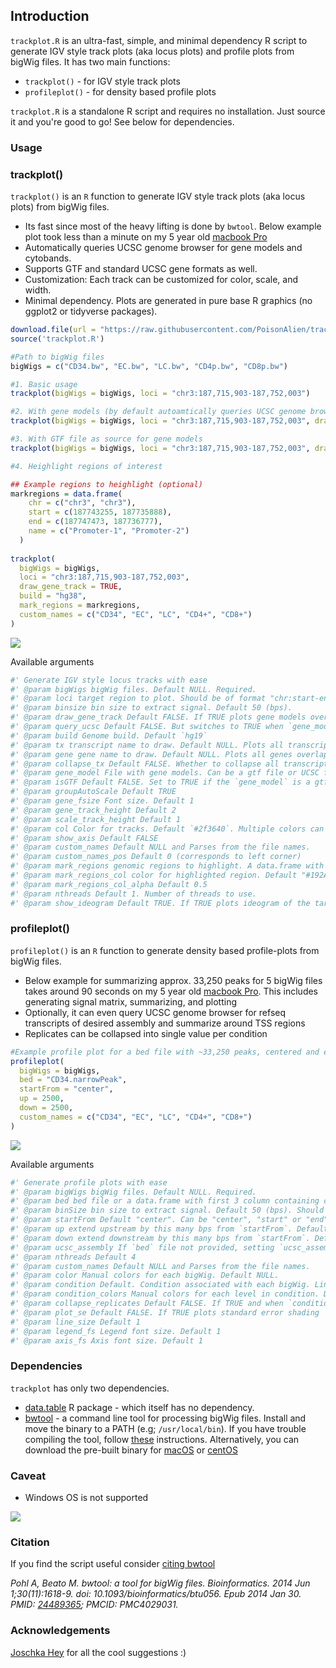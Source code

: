 ## Introduction

`trackplot.R` is an ultra-fast, simple, and minimal dependency R script to generate IGV style track plots (aka locus plots) and profile plots from bigWig files. It has two main functions:

* `trackplot()` - for IGV style track plots
* `profileplot()` - for density based profile plots

`trackplot.R` is a standalone R script and requires no installation. Just source it and you're good to go! See below for dependencies.

### Usage

### trackplot()

`trackplot()` is an `R` function to generate IGV style track plots (aka locus plots) from bigWig files.

 * Its fast since most of the heavy lifting is done by `bwtool`. Below example plot took less than a minute on my 5 year old [macbook Pro](https://support.apple.com/kb/sp715?locale=en_GB) 
 * Automatically queries UCSC genome browser for gene models and cytobands.
 * Supports GTF and standard UCSC gene formats as well.
 * Customization: Each track can be customized for color, scale, and width.
 * Minimal dependency. Plots are generated in pure base R graphics (no ggplot2 or tidyverse packages). 

```r
download.file(url = "https://raw.githubusercontent.com/PoisonAlien/trackplot/master/trackplot.R", destfile = "trackplot.R")
source('trackplot.R') 

#Path to bigWig files
bigWigs = c("CD34.bw", "EC.bw", "LC.bw", "CD4p.bw", "CD8p.bw")

#1. Basic usage
trackplot(bigWigs = bigWigs, loci = "chr3:187,715,903-187,752,003")

#2. With gene models (by default autoamtically queries UCSC genome browser for hg19 transcripts)
trackplot(bigWigs = bigWigs, loci = "chr3:187,715,903-187,752,003", draw_gene_track = TRUE, build = "hg38")

#3. With GTF file as source for gene models
trackplot(bigWigs = bigWigs, loci = "chr3:187,715,903-187,752,003", draw_gene_track = TRUE, gene_model = "hg38_refseq.gtf.gz", isGTF = TRUE)

#4. Heighlight regions of interest

## Example regions to heighlight (optional)
markregions = data.frame(
    chr = c("chr3", "chr3"),
    start = c(187743255, 187735888),
    end = c(187747473, 187736777),
    name = c("Promoter-1", "Promoter-2")
  )
  
trackplot(
  bigWigs = bigWigs,
  loci = "chr3:187,715,903-187,752,003",
  draw_gene_track = TRUE,
  build = "hg38",
  mark_regions = markregions,
  custom_names = c("CD34", "EC", "LC", "CD4+", "CD8+")
)
```

![](https://user-images.githubusercontent.com/8164062/101162153-3deae100-3632-11eb-8fad-66706f53ffe8.png)

Available arguments

```r
#' Generate IGV style locus tracks with ease
#' @param bigWigs bigWig files. Default NULL. Required.
#' @param loci target region to plot. Should be of format "chr:start-end". e.g; chr3:187715903-187752003 OR chr3:187,715,903-187,752,003
#' @param binsize bin size to extract signal. Default 50 (bps).
#' @param draw_gene_track Default FALSE. If TRUE plots gene models overlapping with the queried region
#' @param query_ucsc Default FALSE. But switches to TRUE when `gene_model` is not given. Requires `mysql` installation.
#' @param build Genome build. Default `hg19`
#' @param tx transcript name to draw. Default NULL. Plots all transcripts overlapping with the queried region
#' @param gene gene name to draw. Default NULL. Plots all genes overlapping with the queried region
#' @param collapse_tx Default FALSE. Whether to collapse all transcripts belonging to same gene into a unified gene model
#' @param gene_model File with gene models. Can be a gtf file or UCSC file format. If you have read them into R as a data.frame, that works as well. Default NULL, automatically fetches gene models from UCSC server
#' @param isGTF Default FALSE. Set to TRUE if the `gene_model` is a gtf file.
#' @param groupAutoScale Default TRUE
#' @param gene_fsize Font size. Default 1
#' @param gene_track_height Default 2 
#' @param scale_track_height Default 1
#' @param col Color for tracks. Default `#2f3640`. Multiple colors can be provided for each track
#' @param show_axis Default FALSE
#' @param custom_names Default NULL and Parses from the file names.
#' @param custom_names_pos Default 0 (corresponds to left corner)
#' @param mark_regions genomic regions to highlight. A data.frame with at-least three columns containing chr, start and end positions.
#' @param mark_regions_col color for highlighted region. Default "#192A561A"
#' @param mark_regions_col_alpha Default 0.5
#' @param nthreads Default 1. Number of threads to use.
#' @param show_ideogram Default TRUE. If TRUE plots ideogram of the target chromosome with query loci highlighted. Works only when `query_ucsc` is TRUE. 
```

### profileplot()

`profileplot()` is an `R` function to generate density based profile-plots from bigWig files.

  * Below example for summarizing approx. 33,250 peaks for 5 bigWig files takes around 90 seconds on my 5 year old [macbook Pro](https://support.apple.com/kb/sp715?locale=en_GB). This includes generating signal matrix, summarizing, and plotting
  * Optionally, it can even query UCSC genome browser for refseq transcripts of desired assembly and summarize around TSS regions
  * Replicates can be collapsed into single value per condition

```r
#Example profile plot for a bed file with ~33,250 peaks, centered and extended 2500 bps
profileplot(
  bigWigs = bigWigs,
  bed = "CD34.narrowPeak",
  startFrom = "center",
  up = 2500,
  down = 2500,
  custom_names = c("CD34", "EC", "LC", "CD4+", "CD8+")
)
```

![](https://user-images.githubusercontent.com/8164062/100755019-05f25c80-33ec-11eb-900e-a9595d443f0f.png)

Available arguments

```r
#' Generate profile plots with ease
#' @param bigWigs bigWig files. Default NULL. Required.
#' @param bed bed file or a data.frame with first 3 column containing chromosome, star, end positions. 
#' @param binSize bin size to extract signal. Default 50 (bps). Should be >1
#' @param startFrom Default "center". Can be "center", "start" or "end"
#' @param up extend upstream by this many bps from `startFrom`. Default 2500
#' @param down extend downstream by this many bps from `startFrom`. Default 2500
#' @param ucsc_assembly If `bed` file not provided, setting `ucsc_assembly` to ref genome build will fetch transcripts from UCSC genome browser. e.g; 'hg19'
#' @param nthreads Default 4
#' @param custom_names Default NULL and Parses from the file names.
#' @param color Manual colors for each bigWig. Default NULL. 
#' @param condition Default. Condition associated with each bigWig. Lines will colord accordingly.
#' @param condition_colors Manual colors for each level in condition. Default NULL. 
#' @param collapse_replicates Default FALSE. If TRUE and when `condition` is given, collapse signals samples belonging to same condition
#' @param plot_se Default FALSE. If TRUE plots standard error shading
#' @param line_size Default 1
#' @param legend_fs Legend font size. Default 1
#' @param axis_fs Axis font size. Default 1
```

### Dependencies

`trackplot` has only two dependencies. 

* [data.table](https://cran.r-project.org/web/packages/data.table/index.html) R package - which itself has no dependency.
* [bwtool](https://github.com/CRG-Barcelona/bwtool) - a command line tool for processing bigWig files. Install and move the binary to a PATH (e.g; `/usr/local/bin`). If you have trouble compiling the tool, follow [these](https://gist.github.com/PoisonAlien/e19b482ac6146bfb03142a0de1c4fbc8) instructions. Alternatively, you can download the pre-built binary for [macOS](https://www.dropbox.com/s/kajx9ya6erzyrim/bwtool_macOS.tar.gz?dl=1) or [centOS](https://www.dropbox.com/s/77ek89jqfhcmouu/bwtool_centOS_x86_64.tar.gz?dl=1)

### Caveat

 * Windows OS is not supported
 
![](https://media.giphy.com/media/cKJjGbH7R5KKcJIR5u/giphy.gif)


### Citation

If you find the script useful consider [citing bwtool](https://academic.oup.com/bioinformatics/article/30/11/1618/282756)

*Pohl A, Beato M. bwtool: a tool for bigWig files. Bioinformatics. 2014 Jun 1;30(11):1618-9. doi: 10.1093/bioinformatics/btu056. Epub 2014 Jan 30. PMID: [24489365](https://pubmed.ncbi.nlm.nih.gov/24489365/); PMCID: PMC4029031.*

### Acknowledgements 

[Joschka Hey](https://github.com/HeyLifeHD) for all the cool suggestions :)
